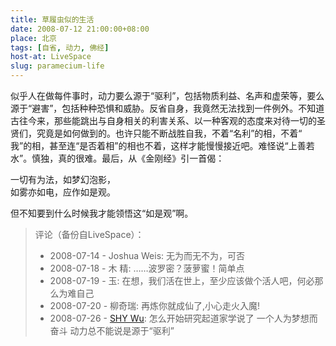 ```yaml
---
title: 草履虫似的生活
date: 2008-07-12 21:00:00+08:00
place: 北京
tags: [自省, 动力, 佛经]
host-at: LiveSpace
slug: paramecium-life
---
```

似乎人在做每件事时，动力要么源于“驱利”，包括物质利益、名声和虚荣等，要么源于“避害”，包括种种恐惧和威胁。反省自身，我竟然无法找到一件例外。不知道古往今来，那些能跳出与自身相关的利害关系、以一种客观的态度来对待一切的圣贤们，究竟是如何做到的。也许只能不断战胜自我，不着“名利”的相，不着“ 我”的相，甚至连“是否着相”的相也不着，这样才能慢慢接近吧。难怪说“上善若水”。慎独，真的很难。最后，从《金刚经》引一首偈：

一切有为法，如梦幻泡影，<br>
如雾亦如电，应作如是观。

但不知要到什么时候我才能领悟这“如是观”啊。

> 评论（备份自LiveSpace）：
>
> * 2008-07-14 - Joshua Weis: 无为而无不为，可否
> * 2008-07-18 - 木 精: ……波罗密？菠萝蜜！简单点
> * 2008-07-19 - 玉: 在想，我们活在世上，至少应该做个活人吧，何必那么为难自己
> * 2008-07-20 - 柳奇瑞: 再炼你就成仙了,小心走火入魔!
> * 2008-07-26 - [SHY Wu](http://cid-d4939fb6d9f4693c.profile.live.com/): 怎么开始研究起道家学说了 一个人为梦想而奋斗 动力总不能说是源于“驱利”
